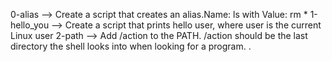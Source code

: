 0-alias --> Create a script that creates an alias.Name: ls with Value: rm *
1-hello_you --> Create a script that prints hello user, where user is the current Linux user
2-path --> Add /action to the PATH. /action should be the last directory the shell looks into when looking for a program.
.
